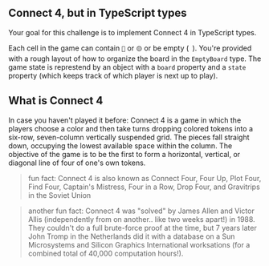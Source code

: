 ## Connect 4, but in TypeScript types

Your goal for this challenge is to implement Connect 4 in TypeScript types.

Each cell in the game can contain `🔴` or `🟡` or be empty (` `). You're provided with a rough layout of how to organize the board in the `EmptyBoard` type. The game state is represtend by an object with a `board` property and a `state` property (which keeps track of which player is next up to play).

## What is Connect 4

In case you haven't played it before: Connect 4 is a game in which the players choose a color and then take turns dropping colored tokens into a six-row, seven-column vertically suspended grid. The pieces fall straight down, occupying the lowest available space within the column. The objective of the game is to be the first to form a horizontal, vertical, or diagonal line of four of one's own tokens.

> fun fact:
> Connect 4 is also known as Connect Four, Four Up, Plot Four, Find Four, Captain's Mistress, Four in a Row, Drop Four, and Gravitrips in the Soviet Union

> another fun fact:
> Connect 4 was "solved" by James Allen and Victor Allis (independently from on another.. like two weeks apart!) in 1988. They couldn't do a full brute-force proof at the time, but 7 years later John Tromp in the Netherlands did it with a database on a Sun Microsystems and Silicon Graphics International worksations (for a combined total of 40,000 computation hours!).